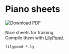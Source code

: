 # Piano sheets

[![Download PDF](https://img.shields.io/badge/download-PDF-crimson.svg)](https://github.com/arbitrary-dev/piano-sheets/releases/tag/pdfs)

Nice sheets for training.  
Compile them with [LilyPond](http://lilypond.org).

```
lilypond *.ly
```
